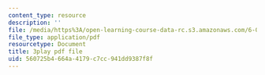```yaml
---
content_type: resource
description: ''
file: /media/https%3A/open-learning-course-data-rc.s3.amazonaws.com/6-00sc-introduction-to-computer-science-and-programming-spring-2011/560725b4664a4179c7cc941dd9387f8f_TIQTYgmavC4.pdf
file_type: application/pdf
resourcetype: Document
title: 3play pdf file
uid: 560725b4-664a-4179-c7cc-941dd9387f8f
---
```

